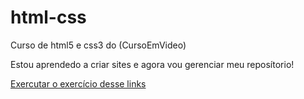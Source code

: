 # html-css
 Curso de html5 e css3 do (CursoEmVideo)

Estou aprendedo a criar sites e agora vou gerenciar meu reposítorio!

<a href="https://brunosilva218.github.io:\Users\MEN\Documents\estudos/html-css/exercicio/ex001/index.html">Exercutar o exercício desse links</a>
